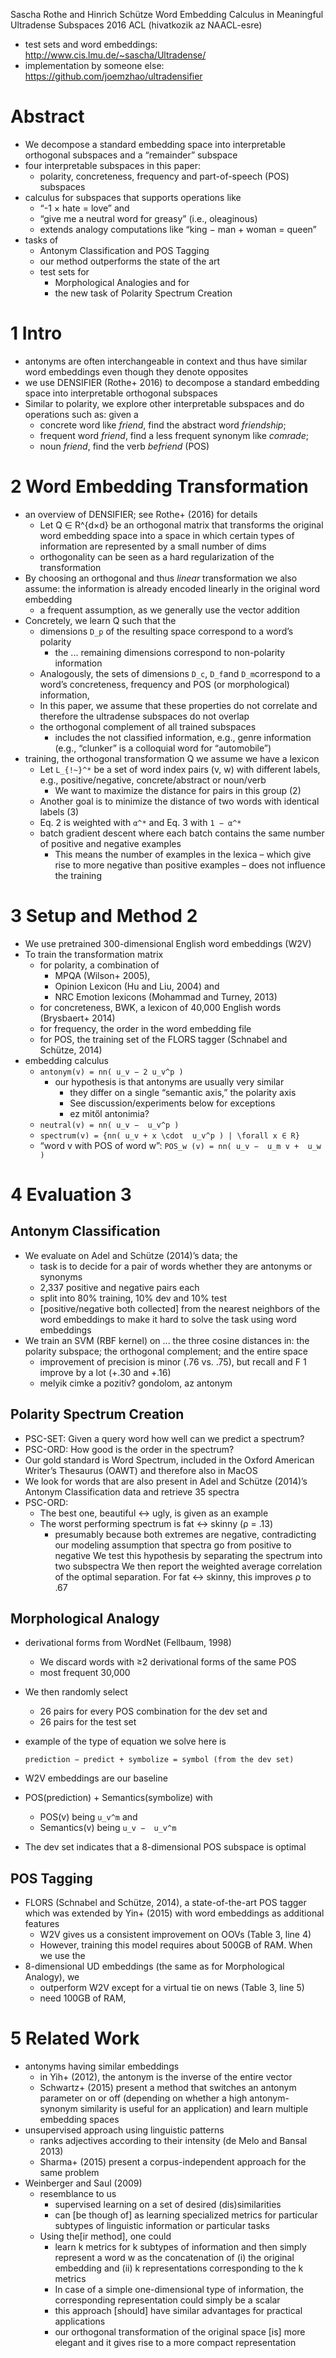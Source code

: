 Sascha Rothe and Hinrich Schütze
Word Embedding Calculus in Meaningful Ultradense Subspaces
2016 ACL (hivatkozik az NAACL-esre)

* test sets and word embeddings: http://www.cis.lmu.de/~sascha/Ultradense/
* implementation by someone else: https://github.com/joemzhao/ultradensifier

# Abstract

* We decompose a standard embedding space
  into interpretable orthogonal subspaces and a “remainder” subspace
* four interpretable subspaces in this paper:
  * polarity, concreteness, frequency and part-of-speech (POS) subspaces
* calculus for subspaces that supports operations like
  * “-1 × hate = love” and
  * “give me a neutral word for greasy” (i.e., oleaginous)
  * extends analogy computations like “king − man + woman = queen”
* tasks of
  * Antonym Classification and POS Tagging
  * our method outperforms the state of the art
  * test sets for
    * Morphological Analogies and for
    * the new task of Polarity Spectrum Creation

# 1 Intro

* antonyms are often interchangeable in context and thus have
  similar word embeddings even though they denote opposites
* we use DENSIFIER (Rothe+ 2016) to
  decompose a standard embedding space into interpretable orthogonal subspaces
* Similar to polarity, we explore other interpretable subspaces and do
  operations such as: given a
  * concrete word like _friend_, find the abstract word _friendship_;
  * frequent word _friend_, find a less frequent synonym like _comrade_;
  * noun _friend_, find the verb _befriend_ (POS)

# 2 Word Embedding Transformation

* an overview of DENSIFIER; see Rothe+ (2016) for details
  * Let Q ∈ R^{d×d} be an orthogonal matrix that
    transforms the original word embedding space into a space in which
    certain types of information are represented by a small number of dims
  * orthogonality can be seen as a hard regularization of the transformation
* By choosing an orthogonal and thus _linear_ transformation we also assume:
  the information is already encoded linearly in the original word embedding
  * a frequent assumption, as we generally use the vector addition
* Concretely, we learn Q such that the
  * dimensions `D_p` of the resulting space correspond to a word’s polarity
    * the ... remaining dimensions correspond to non-polarity information
  * Analogously, the sets of dimensions `D_c`, `D_f`and `D_m`correspond to a
    word’s concreteness, frequency and POS (or morphological) information,
  * In this paper, we assume that these properties do not correlate and
    therefore the ultradense subspaces do not overlap
  * the orthogonal complement of all trained subspaces
    * includes the not classified information, e.g., genre information
    (e.g., “clunker” is a colloquial word for “automobile”)
* training, the orthogonal transformation Q we assume we have a lexicon
  * Let `L_{!~}^*` be a set of word index pairs (v, w) with different labels,
    e.g., positive/negative, concrete/abstract or noun/verb
    * We want to maximize the distance for pairs in this group (2)
  * Another goal is to minimize the distance of two words with identical
    labels (3)
  * Eq. 2 is weighted with `α^*` and Eq. 3 with `1 − α^*`
  * batch gradient descent where
    each batch contains the same number of positive and negative examples
    * This means the number of examples in the lexica – which give rise to more
      negative than positive examples – does not influence the training

# 3 Setup and Method 2

* We use pretrained 300-dimensional English word embeddings (W2V)
* To train the transformation matrix
  * for polarity, a combination of
    * MPQA (Wilson+ 2005),
    * Opinion Lexicon (Hu and Liu, 2004) and
    * NRC Emotion lexicons (Mohammad and Turney, 2013)
  * for concreteness, BWK, a lexicon of 40,000 English words (Brysbaert+ 2014)
  * for frequency, the order in the word embedding file
  * for POS, the training set of the FLORS tagger (Schnabel and Schütze, 2014)
* embedding calculus
  * `antonym(v) = nn( u_v − 2 u_v^p )`
    * our hypothesis is that antonyms are usually very similar
      * they differ on a single “semantic axis,” the polarity axis
      * See discussion/experiments below for exceptions
      * ez mitől antonimia?
  * `neutral(v) = nn( u_v −  u_v^p )`
  * `spectrum(v) = {nn( u_v + x \cdot  u_v^p ) | \forall x ∈ R}`
  * “word v with POS of word w”: `POS_w (v) = nn( u_v −  u_m v +  u_w )`

# 4 Evaluation 3

## Antonym Classification

* We evaluate on Adel and Schütze (2014)’s data; the
  * task is to decide for a pair of words whether they are antonyms or synonyms
  * 2,337 positive and negative pairs each
  * split into 80% training, 10% dev and 10% test
  * [positive/negative both collected] from the nearest neighbors of the word
    embeddings to make it hard to solve the task using word embeddings
* We train an SVM (RBF kernel) on ... the three cosine distances in: the
  polarity subspace; the orthogonal complement; and the entire space
  * improvement of precision is minor (.76 vs. .75), but
    recall and F 1 improve by a lot (+.30 and +.16)
  * melyik cimke a pozitív? gondolom, az antonym

## Polarity Spectrum Creation

* PSC-SET: Given a query word how well can we predict a spectrum?
* PSC-ORD: How good is the order in the spectrum?
* Our gold standard is Word Spectrum, included in the Oxford American Writer’s
  Thesaurus (OAWT) and therefore also in MacOS
* We look for words that are also present in Adel and Schütze (2014)’s Antonym
  Classification data and retrieve 35 spectra
* PSC-ORD:
  * The best one, beautiful ↔ ugly, is given as an example
  * The worst performing spectrum is fat ↔ skinny (ρ = .13)
    * presumably because both extremes are negative, contradicting our modeling
      assumption that spectra go from positive to negative
      We test this hypothesis by separating the spectrum into two subspectra
      We then report the weighted average correlation of the optimal
      separation. For fat ↔ skinny, this improves ρ to .67

## Morphological Analogy

* derivational forms from WordNet (Fellbaum, 1998)
  * We discard words with ≥2 derivational forms of the same POS
  * most frequent 30,000
* We then randomly select
  * 26 pairs for every POS combination for the dev set and
  * 26 pairs for the test set
* example of the type of equation we solve here is

      prediction − predict + symbolize = symbol (from the dev set)

* W2V embeddings are our baseline
* POS(prediction) + Semantics(symbolize) with
  * POS(v) being  `u_v^m` and
  * Semantics(v) being  `u_v −  u_v^m`
* The dev set indicates that a 8-dimensional POS subspace is optimal

## POS Tagging

* FLORS (Schnabel and Schütze, 2014), a state-of-the-art POS tagger which was
  extended by Yin+  (2015) with word embeddings as additional features
  * W2V gives us a consistent improvement on OOVs (Table 3, line 4)
  * However, training this model requires about 500GB of RAM. When we use the
* 8-dimensional UD embeddings (the same as for Morphological Analogy), we
  * outperform W2V except for a virtual tie on news (Table 3, line 5)
  * need 100GB of RAM,

# 5 Related Work

* antonyms having similar embeddings
  * in Yih+ (2012), the antonym is the inverse of the entire vector
  * Schwartz+ (2015) present a method that switches an antonym parameter on or
    off (depending on whether a high antonym-synonym similarity is useful for
    an application) and learn multiple embedding spaces
* unsupervised approach using linguistic patterns
  * ranks adjectives according to their intensity (de Melo and Bansal 2013)
  * Sharma+ (2015) present a corpus-independent approach for the same problem
* Weinberger and Saul (2009)
  * resemblance to us
    * supervised learning on a set of desired (dis)similarities
    * can [be though of] as learning specialized metrics for particular
      subtypes of linguistic information or particular tasks
  * Using the[ir method], one could
    * learn k metrics for k subtypes of information and then simply
      represent a word w as the concatenation of (i) the original embedding and
      (ii) k representations corresponding to the k metrics
    * In case of a simple one-dimensional type of information, the
      corresponding representation could simply be a scalar
    * this approach [should] have similar advantages for practical applications
    * our orthogonal transformation of the original space [is] more elegant and
      it gives rise to a more compact representation

